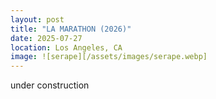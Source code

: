 ```yaml
---
layout: post
title: "LA MARATHON (2026)"
date: 2025-07-27
location: Los Angeles, CA
image: ![serape][/assets/images/serape.webp]
---
```


under construction